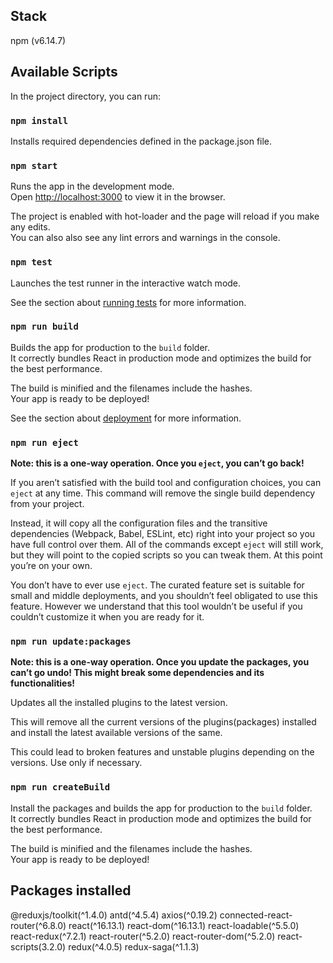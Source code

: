 
## Stack


 npm (v6.14.7)

## Available Scripts

In the project directory, you can run:

### `npm install`

Installs required dependencies defined in the package.json file.

### `npm start`

Runs the app in the development mode.<br />
Open [http://localhost:3000](http://localhost:3000) to view it in the browser.

The project is enabled with hot-loader and the page will reload if you make any edits.<br />
You can also also see any lint errors and warnings in the console.

### `npm test`

Launches the test runner in the interactive watch mode.<br />

See the section about [running tests](https://facebook.github.io/create-react-app/docs/running-tests) for more information.

### `npm run build`

Builds the app for production to the `build` folder.<br />
It correctly bundles React in production mode and optimizes the build for the best performance.

The build is minified and the filenames include the hashes.<br />
Your app is ready to be deployed!

See the section about [deployment](https://facebook.github.io/create-react-app/docs/deployment) for more information.

### `npm run eject`

**Note: this is a one-way operation. Once you `eject`, you can’t go back!**

If you aren’t satisfied with the build tool and configuration choices, you can `eject` at any time. This command will remove the single build dependency from your project.

Instead, it will copy all the configuration files and the transitive dependencies (Webpack, Babel, ESLint, etc) right into your project so you have full control over them. All of the commands except `eject` will still work, but they will point to the copied scripts so you can tweak them. At this point you’re on your own.

You don’t have to ever use `eject`. The curated feature set is suitable for small and middle deployments, and you shouldn’t feel obligated to use this feature. However we understand that this tool wouldn’t be useful if you couldn’t customize it when you are ready for it.

### `npm run update:packages`

**Note: this is a one-way operation. Once you update the packages, you can’t go undo! This might break some dependencies and its functionalities!**

Updates all the installed plugins to the latest version.

This will remove all the current versions of the plugins(packages) installed and install the latest available versions of the same.

This could lead to broken features and unstable plugins depending on the versions. Use only if necessary.

### `npm run createBuild`

Install the packages and builds the app for production to the `build` folder.<br />
It correctly bundles React in production mode and optimizes the build for the best performance.

The build is minified and the filenames include the hashes.<br />
Your app is ready to be deployed!

## Packages installed

@reduxjs/toolkit(^1.4.0)
antd(^4.5.4)
axios(^0.19.2)
connected-react-router(^6.8.0)
react(^16.13.1)
react-dom(^16.13.1)
react-loadable(^5.5.0)
react-redux(^7.2.1)
react-router(^5.2.0)
react-router-dom(^5.2.0)
react-scripts(3.2.0)
redux(^4.0.5)
redux-saga(^1.1.3)

